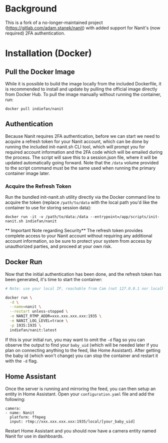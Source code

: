 # Background

This is a fork of a no-longer-maintained project (https://gitlab.com/adam.stanek/nanit) with added support for Nanit's (now required) 2FA authentication.

# Installation (Docker)

## Pull the Docker Image

While it is possible to build the image locally from the included Dockerfile, it is recommended to install and update by pulling the official image directly from Docker Hub. To pull the image manually without running the container, run:

`docker pull indiefan/nanit`

## Authentication

Because Nanit requires 2FA authentication, before we can start we need to acquire a refresh token for your Nanit account, which can be done by running the included init-nanit.sh CLI tool, which will prompt you for required account information and the 2FA code which will be emailed during the process. The script will save this to a session.json file, where it will be updated automatically going forward. Note that the `/data` volume provided to the script command must be the same used when running the primary container image later.

### Acquire the Refresh Token

Run the bundled init-nanit.sh utility directly via the Docker command line to acquire the token (replace `/path/to/data` with the local path you'd like the container to use for storing session data):

`docker run -it -v /path/to/data:/data --entrypoint=/app/scripts/init-nanit.sh indiefan/nanit`

** Important Note regarding Security**
The refresh token provides complete access to your Nanit account without requiring any additional account information, so be sure to protect your system from access by unauthorized parties, and proceed at your own risk.

## Docker Run

Now that the initial authentication has been done, and the refresh token has been generated, it's time to start the container:

```bash
# Note: use your local IP, reachable from Cam (not 127.0.0.1 nor localhost)

docker run \
  -d \
  --name=nanit \
  --restart unless-stopped \
  -e NANIT_RTMP_ADDR=xxx.xxx.xxx.xxx:1935 \
  -e NANIT_LOG_LEVEL=trace \
  -p 1935:1935 \
  indiefan/nanit:latest
```

If this is your initial run, you may want to omit the `-d` flag so you can observe the output to find your `baby_uid` (which will be needed later if you plan on connecting anything to the feed, like Home Assistant). After getting the baby id (which won't change) you can stop the container and restart it with the `-d` flag.

## Home Assistant

Once the server is running and mirroring the feed, you can then setup an entity in Home Assistant. Open your `configuration.yaml` file and add the following:

```
camera:
- name: Nanit
  platform: ffmpeg
  input: rtmp://xxx.xxx.xxx.xxx:1935/local/[your_baby_uid]
```

Restart Home Assistant and you should now have a camera entity named Nanit for use in dashboards.